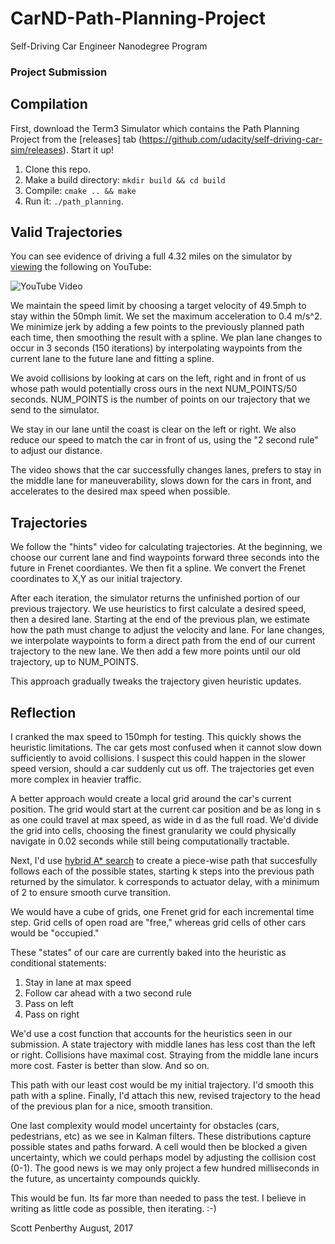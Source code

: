 # CarND-Path-Planning-Project
Self-Driving Car Engineer Nanodegree Program
   
### Project Submission

## Compilation
First, download the Term3 Simulator which contains
the Path Planning Project from the
[releases] tab (https://github.com/udacity/self-driving-car-sim/releases).
Start it up!

1. Clone this repo.
2. Make a build directory: `mkdir build && cd build`
3. Compile: `cmake .. && make`
4. Run it: `./path_planning`.

## Valid Trajectories

You can see evidence of driving a full 4.32 miles on the simulator by
[viewing](https://www.youtube.com/watch?v=GL1bQZy1vgM) the following on YouTube:

![YouTube Video](https://img.youtube.com/vi/GL1bQZy1vgM/hqdefault.jpg)

We maintain the speed limit by choosing a target velocity of 49.5mph to stay
within the 50mph limit.  We set the maximum acceleration to 0.4 m/s^2. We minimize
jerk by adding a few points to the previously planned path each time, then smoothing
the result with a spline.  We plan lane changes to occur in 3 seconds (150 iterations)
by interpolating waypoints from the current lane to the future lane and fitting
a spline.

We avoid collisions by looking at cars on the 
left, right and in front of us whose path would potentially cross ours in the
next NUM_POINTS/50 seconds.  NUM_POINTS is the number of points on our
trajectory that we send to the simulator.

We stay in our lane until the
coast is clear on the left or right.  We also reduce our speed to match the
car in front of us, using the "2 second rule" to adjust our distance.

The video shows that the car successfully changes lanes, prefers to stay in
the middle lane for maneuverability, slows down for the cars in front,
and accelerates to the desired max speed when possible.

## Trajectories

We follow the "hints" video for calculating trajectories.  At the beginning,
we choose our current lane and find waypoints forward three seconds into
the future in Frenet coordiantes.  We then fit a spline.  We convert the
Frenet coordinates to X,Y as our initial trajectory.

After each iteration, the simulator returns the unfinished portion of our
previous trajectory.  We use heuristics to first calculate a desired speed,
then a desired lane.  Starting at the end of the previous plan, we estimate how
the path must change to adjust the velocity and lane.  For lane changes, we 
interpolate waypoints to form a direct path from the end of our current trajectory
to the new lane.  We then add a few more points until our old trajectory,
up to NUM_POINTS.

This approach gradually tweaks the trajectory given heuristic updates.

## Reflection

I cranked the max speed to 150mph for testing.  This quickly shows the 
heuristic limitations. The car gets most
confused when it cannot slow down sufficiently to avoid collisions.
I suspect this could happen in the slower speed
version, should a car suddenly cut us off.  The trajectories get even more
complex in heavier traffic.

A better approach would create a local grid around the car's
current position.  The grid would start at the current car position and be as
long in s as one could travel at max speed, as wide in d as the full road.  We'd
divide the grid into cells, choosing the finest granularity we could physically
navigate in 0.02 seconds while still being computationally tractable.

Next, I'd use 
[hybrid A* search](http://blog.habrador.com/2015/11/explaining-hybrid-star-pathfinding.html) to create a piece-wise path that succesfully
follows each of the possible states, starting k steps into the previous
path returned by the simulator. k corresponds to actuator delay, with a minimum
of 2 to ensure smooth curve transition.  

We would have a cube of grids, one Frenet grid
for each incremental time step. Grid cells of open road are "free," whereas
grid cells of other cars would be "occupied."

These "states" of our care are currently baked into 
the heuristic as conditional statements:

1. Stay in lane at max speed
2. Follow car ahead with a two second rule
3. Pass on left
4. Pass on right

We'd use a cost function that accounts for the heuristics seen in our
submission.  A state trajectory with middle lanes has
less cost than the left or right.  Collisions have
maximal cost.  Straying from the middle lane incurs more cost.  Faster
is better than slow.  And so on.

This path with our least cost would be my initial trajectory.  I'd smooth
this path with a spline. Finally, I'd attach this new, revised trajectory
to the head of the previous plan for a nice, smooth transition.

One last complexity would model uncertainty for obstacles (cars, pedestrians,
etc) as we see in Kalman filters.  These distributions capture possible
states and paths forward. A cell would then be blocked a given
uncertainty, which we could perhaps
model by adjusting the collision cost (0-1).
The good news is we may only project a few hundred
milliseconds in the future, as uncertainty compounds quickly.

This would be fun.  Its far more than needed to pass the test.  I believe
in writing as little code as possible, then iterating.  :-)

Scott Penberthy
August, 2017

